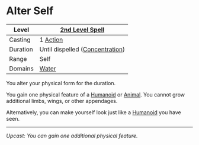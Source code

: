 # Alter Self

| Level    | [2nd Level Spell](2nd%20Level%20Spells.md)                            |
| -------- | --------------------------------------------------------------------- |
| Casting  | 1 [Action](../../../../Game%20Procedures/Core%20Procedures/Action.md) |
| Duration | Until dispelled ([Concentration](../../Concentration.md))             |
| Range    | Self                                                                  |
| Domains  | [Water](../../Spell%20Domains/Water.md)                               |

You alter your physical form for the duration.

You gain one physical feature of a [Humanoid](../../../../Resources%20for%20GMs/Creatures/Creature%20Types/Humanoid.md) or [Animal](../../../../Resources%20for%20GMs/Creatures/Creature%20Types/Animal.md). You cannot grow additional limbs, wings, or other appendages.

Alternatively, you can make yourself look just like a [Humanoid](../../../../Resources%20for%20GMs/Creatures/Creature%20Types/Humanoid.md) you have seen.

---
*Upcast: You can gain one additional physical feature.*
